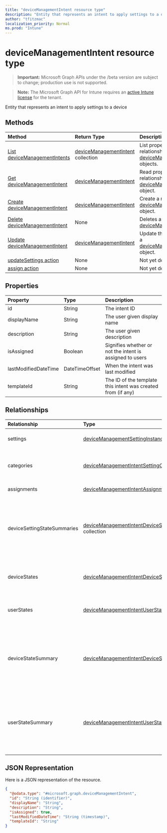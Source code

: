 ```yaml
---
title: "deviceManagementIntent resource type"
description: "Entity that represents an intent to apply settings to a device"
author: "tfitzmac"
localization_priority: Normal
ms.prod: "Intune"
---
```


# deviceManagementIntent resource type

> **Important:** Microsoft Graph APIs under the /beta version are subject to change; production use is not supported.

> **Note:** The Microsoft Graph API for Intune requires an [active Intune license](https://go.microsoft.com/fwlink/?linkid=839381) for the tenant.

Entity that represents an intent to apply settings to a device

## Methods
|Method|Return Type|Description|
|:---|:---|:---|
|[List deviceManagementIntents](../api/intune-deviceintent-devicemanagementintent-list.md)|[deviceManagementIntent](../resources/intune-deviceintent-devicemanagementintent.md) collection|List properties and relationships of the [deviceManagementIntent](../resources/intune-deviceintent-devicemanagementintent.md) objects.|
|[Get deviceManagementIntent](../api/intune-deviceintent-devicemanagementintent-get.md)|[deviceManagementIntent](../resources/intune-deviceintent-devicemanagementintent.md)|Read properties and relationships of the [deviceManagementIntent](../resources/intune-deviceintent-devicemanagementintent.md) object.|
|[Create deviceManagementIntent](../api/intune-deviceintent-devicemanagementintent-create.md)|[deviceManagementIntent](../resources/intune-deviceintent-devicemanagementintent.md)|Create a new [deviceManagementIntent](../resources/intune-deviceintent-devicemanagementintent.md) object.|
|[Delete deviceManagementIntent](../api/intune-deviceintent-devicemanagementintent-delete.md)|None|Deletes a [deviceManagementIntent](../resources/intune-deviceintent-devicemanagementintent.md).|
|[Update deviceManagementIntent](../api/intune-deviceintent-devicemanagementintent-update.md)|[deviceManagementIntent](../resources/intune-deviceintent-devicemanagementintent.md)|Update the properties of a [deviceManagementIntent](../resources/intune-deviceintent-devicemanagementintent.md) object.|
|[updateSettings action](../api/intune-deviceintent-devicemanagementintent-updatesettings.md)|None|Not yet documented|
|[assign action](../api/intune-deviceintent-devicemanagementintent-assign.md)|None|Not yet documented|

## Properties
|Property|Type|Description|
|:---|:---|:---|
|id|String|The intent ID|
|displayName|String|The user given display name|
|description|String|The user given description|
|isAssigned|Boolean|Signifies whether or not the intent is assigned to users|
|lastModifiedDateTime|DateTimeOffset|When the intent was last modified|
|templateId|String|The ID of the template this intent was created from (if any)|

## Relationships
|Relationship|Type|Description|
|:---|:---|:---|
|settings|[deviceManagementSettingInstance](../resources/intune-deviceintent-devicemanagementsettinginstance.md) collection|Collection of all settings to be applied|
|categories|[deviceManagementIntentSettingCategory](../resources/intune-deviceintent-devicemanagementintentsettingcategory.md) collection|Collection of setting categories within the intent|
|assignments|[deviceManagementIntentAssignment](../resources/intune-deviceintent-devicemanagementintentassignment.md) collection|Collection of assignments|
|deviceSettingStateSummaries|[deviceManagementIntentDeviceSettingStateSummary](../resources/intune-deviceintent-devicemanagementintentdevicesettingstatesummary.md) collection|Collection of settings and their states and counts of devices that belong to corresponding state for all settings within the intent|
|deviceStates|[deviceManagementIntentDeviceState](../resources/intune-deviceintent-devicemanagementintentdevicestate.md) collection|Collection of states of all devices that the intent is applied to|
|userStates|[deviceManagementIntentUserState](../resources/intune-deviceintent-devicemanagementintentuserstate.md) collection|Collection of states of all users that the intent is applied to|
|deviceStateSummary|[deviceManagementIntentDeviceStateSummary](../resources/intune-deviceintent-devicemanagementintentdevicestatesummary.md)|A summary of device states and counts of devices that belong to corresponding state for all devices that the intent is applied to|
|userStateSummary|[deviceManagementIntentUserStateSummary](../resources/intune-deviceintent-devicemanagementintentuserstatesummary.md)|A summary of user states and counts of users that belong to corresponding state for all users that the intent is applied to|

## JSON Representation
Here is a JSON representation of the resource.
<!-- {
  "blockType": "resource",
  "keyProperty": "id",
  "@odata.type": "microsoft.graph.deviceManagementIntent"
}
-->
``` json
{
  "@odata.type": "#microsoft.graph.deviceManagementIntent",
  "id": "String (identifier)",
  "displayName": "String",
  "description": "String",
  "isAssigned": true,
  "lastModifiedDateTime": "String (timestamp)",
  "templateId": "String"
}
```







